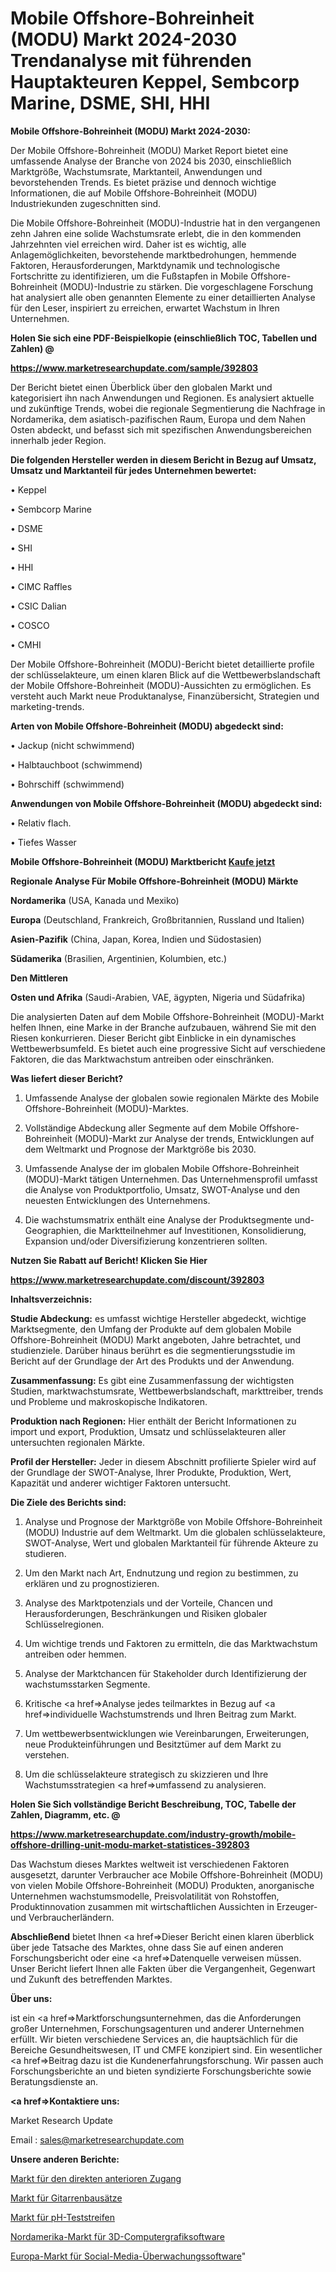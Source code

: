 # Mobile Offshore-Bohreinheit (MODU) Markt 2024-2030 Trendanalyse mit führenden Hauptakteuren Keppel, Sembcorp Marine, DSME, SHI, HHI

<strong>Mobile Offshore-Bohreinheit (MODU) Markt 2024-2030:</strong>

Der Mobile Offshore-Bohreinheit (MODU) Market Report bietet eine umfassende Analyse der Branche von 2024 bis 2030, einschließlich Marktgröße, Wachstumsrate, Marktanteil, Anwendungen und bevorstehenden Trends. Es bietet präzise und dennoch wichtige Informationen, die auf Mobile Offshore-Bohreinheit (MODU) Industriekunden zugeschnitten sind.

Die Mobile Offshore-Bohreinheit (MODU)-Industrie hat in den vergangenen zehn Jahren eine solide Wachstumsrate erlebt, die in den kommenden Jahrzehnten viel erreichen wird. Daher ist es wichtig, alle Anlagemöglichkeiten, bevorstehende marktbedrohungen, hemmende Faktoren, Herausforderungen, Marktdynamik und technologische Fortschritte zu identifizieren, um die Fußstapfen in Mobile Offshore-Bohreinheit (MODU)-Industrie zu stärken. Die vorgeschlagene Forschung hat analysiert alle oben genannten Elemente zu einer detaillierten Analyse für den Leser, inspiriert zu erreichen, erwartet Wachstum in Ihren Unternehmen.



<strong>Holen Sie sich eine PDF-Beispielkopie (einschließlich TOC, Tabellen und Zahlen) @
</strong>

<strong><a href=https://www.marketresearchupdate.com/sample/392803>

<strong>https://www.marketresearchupdate.com/sample/392803</u></font></a></strong></strong>

Der Bericht bietet einen Überblick über den globalen Markt und kategorisiert ihn nach Anwendungen und Regionen. Es analysiert aktuelle und zukünftige Trends, wobei die regionale Segmentierung die Nachfrage in Nordamerika, dem asiatisch-pazifischen Raum, Europa und dem Nahen Osten abdeckt, und befasst sich mit spezifischen Anwendungsbereichen innerhalb jeder Region.



<strong>Die folgenden Hersteller werden in diesem Bericht in Bezug auf Umsatz, Umsatz und Marktanteil für jedes Unternehmen bewertet:</strong>

• Keppel

• Sembcorp Marine

• DSME

• SHI

• HHI

• CIMC Raffles

• CSIC Dalian

• COSCO

• CMHI

Der Mobile Offshore-Bohreinheit (MODU)-Bericht bietet detaillierte profile der schlüsselakteure, um einen klaren Blick auf die Wettbewerbslandschaft der Mobile Offshore-Bohreinheit (MODU)-Aussichten zu ermöglichen. Es versteht auch Markt neue Produktanalyse, Finanzübersicht, Strategien und marketing-trends.



<strong>Arten von Mobile Offshore-Bohreinheit (MODU) abgedeckt sind:</strong>

• Jackup (nicht schwimmend)

• Halbtauchboot (schwimmend)

• Bohrschiff (schwimmend)



<strong>Anwendungen von Mobile Offshore-Bohreinheit (MODU) abgedeckt sind:</strong>

• Relativ flach.

• Tiefes Wasser



<strong>Mobile Offshore-Bohreinheit (MODU) Marktbericht <a href=https://www.marketresearchupdate.com/buynow/392803>Kaufe jetzt</a></strong>



<strong>Regionale Analyse Für Mobile Offshore-Bohreinheit (MODU) Märkte</strong>



<strong>Nordamerika</strong> (USA, Kanada und Mexiko)



<strong>Europa</strong> (Deutschland, Frankreich, Großbritannien, Russland und Italien)



<strong>Asien-Pazifik</strong> (China, Japan, Korea, Indien und Südostasien)



<strong>Südamerika</strong> (Brasilien, Argentinien, Kolumbien, etc.)



<strong>Den Mittleren</strong> 

<strong>Osten und Afrika</strong> (Saudi-Arabien, VAE, ägypten, Nigeria und Südafrika)

Die analysierten Daten auf dem Mobile Offshore-Bohreinheit (MODU)-Markt helfen Ihnen, eine Marke in der Branche aufzubauen, während Sie mit den Riesen konkurrieren. Dieser Bericht gibt Einblicke in ein dynamisches Wettbewerbsumfeld. Es bietet auch eine progressive Sicht auf verschiedene Faktoren, die das Marktwachstum antreiben oder einschränken.



<strong>Was liefert dieser Bericht?</strong>

1. Umfassende Analyse der globalen sowie regionalen Märkte des Mobile Offshore-Bohreinheit (MODU)-Marktes.

2. Vollständige Abdeckung aller Segmente auf dem Mobile Offshore-Bohreinheit (MODU)-Markt zur Analyse der trends, Entwicklungen auf dem Weltmarkt und Prognose der Marktgröße bis 2030.

3. Umfassende Analyse der im globalen Mobile Offshore-Bohreinheit (MODU)-Markt tätigen Unternehmen. Das Unternehmensprofil umfasst die Analyse von Produktportfolio, Umsatz, SWOT-Analyse und den neuesten Entwicklungen des Unternehmens.

4. Die wachstumsmatrix enthält eine Analyse der Produktsegmente und-Geographien, die Marktteilnehmer auf Investitionen, Konsolidierung, Expansion und/oder Diversifizierung konzentrieren sollten.



<strong>Nutzen Sie Rabatt auf Bericht! Klicken Sie Hier
</strong>

<strong><a href=https://www.marketresearchupdate.com/discount/392803>https://www.marketresearchupdate.com/discount/392803</b></u></font></strong></a>



<strong>Inhaltsverzeichnis:</strong>



<strong>Studie Abdeckung:</strong> es umfasst wichtige Hersteller abgedeckt, wichtige Marktsegmente, den Umfang der Produkte auf dem globalen Mobile Offshore-Bohreinheit (MODU) Markt angeboten, Jahre betrachtet, und studienziele. Darüber hinaus berührt es die segmentierungsstudie im Bericht auf der Grundlage der Art des Produkts und der Anwendung.



<strong>Zusammenfassung:</strong> Es gibt eine Zusammenfassung der wichtigsten Studien, marktwachstumsrate, Wettbewerbslandschaft, markttreiber, trends und Probleme und makroskopische Indikatoren.



<strong>Produktion nach Regionen:</strong> Hier enthält der Bericht Informationen zu import und export, Produktion, Umsatz und schlüsselakteuren aller untersuchten regionalen Märkte.



<strong>Profil der Hersteller:</strong> Jeder in diesem Abschnitt profilierte Spieler wird auf der Grundlage der SWOT-Analyse, Ihrer Produkte, Produktion, Wert, Kapazität und anderer wichtiger Faktoren untersucht.



<strong>Die Ziele des Berichts sind:</strong>

1) Analyse und Prognose der Marktgröße von Mobile Offshore-Bohreinheit (MODU) Industrie auf dem Weltmarkt.
Um die globalen schlüsselakteure, SWOT-Analyse, Wert und globalen Marktanteil für führende Akteure zu studieren.

2) Um den Markt nach Art, Endnutzung und region zu bestimmen, zu erklären und zu prognostizieren.

3) Analyse des Marktpotenzials und der Vorteile, Chancen und Herausforderungen, Beschränkungen und Risiken globaler Schlüsselregionen.

4) Um wichtige trends und Faktoren zu ermitteln, die das Marktwachstum antreiben oder hemmen.

5) Analyse der Marktchancen für Stakeholder durch Identifizierung der wachstumsstarken Segmente.

6) Kritische <a href=>Analyse</a> jedes teilmarktes in Bezug auf <a href=>individuelle</a> Wachstumstrends und Ihren Beitrag zum Markt.

7) Um wettbewerbsentwicklungen wie Vereinbarungen, Erweiterungen, neue Produkteinführungen und Besitztümer auf dem Markt zu verstehen.

8) Um die schlüsselakteure strategisch zu skizzieren und Ihre Wachstumsstrategien <a href=>umfassend</a> zu analysieren.



<strong>Holen Sie Sich vollständige Bericht Beschreibung, TOC, Tabelle der Zahlen, Diagramm, etc. @ </strong>

<strong><a href=https://www.marketresearchupdate.com/industry-growth/mobile-offshore-drilling-unit-modu-market-statistices-392803>https://www.marketresearchupdate.com/industry-growth/mobile-offshore-drilling-unit-modu-market-statistices-392803</a></font></strong>

Das Wachstum dieses Marktes weltweit ist verschiedenen Faktoren ausgesetzt, darunter Verbraucher ace Mobile Offshore-Bohreinheit (MODU) von vielen Mobile Offshore-Bohreinheit (MODU) Produkten, anorganische Unternehmen wachstumsmodelle, Preisvolatilität von Rohstoffen, Produktinnovation zusammen mit wirtschaftlichen Aussichten in Erzeuger-und Verbraucherländern.



<strong>Abschließend</strong> bietet Ihnen <a href=>Dieser</a> Bericht einen klaren überblick über jede Tatsache des Marktes, ohne dass Sie auf einen anderen Forschungsbericht oder eine <a href=>Datenquelle</a> verweisen müssen. Unser Bericht liefert Ihnen alle Fakten über die Vergangenheit, Gegenwart und Zukunft des betreffenden Marktes.



<strong>Über uns:</strong>

 ist ein <a href=>Marktfors</a>chungsunternehmen, das die Anforderungen großer Unternehmen, Forschungsagenturen und anderer Unternehmen erfüllt. Wir bieten verschiedene Services an, die hauptsächlich für die Bereiche Gesundheitswesen, IT und CMFE konzipiert sind. Ein wesentlicher <a href=>Beitrag</a> dazu ist die Kundenerfahrungsforschung. Wir passen auch Forschungsberichte an und bieten syndizierte Forschungsberichte sowie Beratungsdienste an.



<strong><a href=>Kontaktiere uns:</a></strong>

Market Research Update

Email : sales@marketresearchupdate.com



<strong>Unsere anderen Berichte:</strong>

<a href=https://www.linkedin.com/pulse/direct-anterior-approach-market-witness-huge>Markt für den direkten anterioren Zugang</a>

<a href=https://www.linkedin.com/pulse/guitar-kits-market-outlooks-2023-size-players>Markt für Gitarrenbausätze</a>

<a href=https://www.linkedin.com/pulse/ph-test-strips-market-size-emerging-trends-consumption>Markt für pH-Teststreifen</a>

<a href=https://www.linkedin.com/pulse/north-america-3d-computer-graphics-software-market-2023>Nordamerika-Markt für 3D-Computergrafiksoftware</a>

<a href=https://www.linkedin.com/pulse/europe-social-media-monitoring-software-market-bmfgf/>Europa-Markt für Social-Media-Überwachungssoftware</a>"
